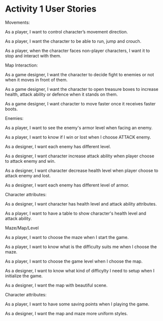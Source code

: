 # Activity 1 User Stories

Movements:

As a player, I want to control character’s movement direction.

As a player, I want the character to be able to run, jump and crouch.

As a player, when the character faces non-player characters, I want it to stop and interact with them.

Map Interaction:

As a game designer, I want the character to decide fight to enemies or not when it moves in front of them.

As a game designer, I want the character to open treasure boxes to increase health, attack ability or defence when it stands on them.

As a game designer, I want character to move faster once it receives faster boots.


Enemies: 

As a player, I want to see the enemy's armor level when facing an enemy.

As a player, I want to know if I win or lost when I choose ATTACK enemy.

As a designer, I want each enemy has different level.

As a designer, I want character increase attack ability when player choose to attack enemy and win.

As a designer, I want character decrease health level when player choose to attack enemy and lost.

As a designer, I want each enemy has different level of armor.

Character attributes:

As a designer, I want character has health level and attack ability attributes.

As a player, I want to have a table to show character's health level and attack ability.


Maze/Map/Level

As a player, I want to choose the maze when I start the game.

As a player, I want to know what is the difficulty suits me when I choose the maze.

As a player, I want to choose the game level when I choose the map.

As a designer, I want to know what kind of difficylty I need to setup when I initialize the game.

As a designer, I want the map with beautiful scene.

Character attributes:

As a player, I want to have some saving points when I playing the game.

As a designer, I want the map and maze more uniform styles.
